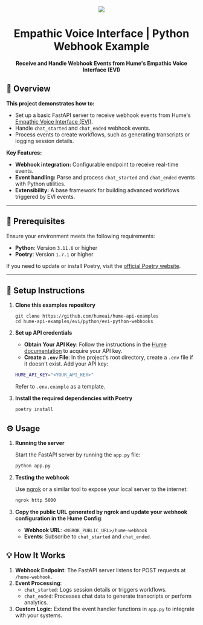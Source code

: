 <div align="center">
  <img src="https://storage.googleapis.com/hume-public-logos/hume/hume-banner.png">
  <h1>Empathic Voice Interface | Python Webhook Example</h1>
  <p>
    <strong>Receive and Handle Webhook Events from Hume's Empathic Voice Interface (EVI)</strong>
  </p>
</div>

## 🚀 Overview

**This project demonstrates how to:**

- Set up a basic FastAPI server to receive webhook events from Hume's [Empathic Voice Interface (EVI)](https://dev.hume.ai/docs/empathic-voice-interface-evi/overview).
- Handle `chat_started` and `chat_ended` webhook events.
- Process events to create workflows, such as generating transcripts or logging session details.

**Key Features:**

- **Webhook integration:** Configurable endpoint to receive real-time events.
- **Event handling:** Parse and process `chat_started` and `chat_ended` events with Python utilities.
- **Extensibility:** A base framework for building advanced workflows triggered by EVI events.

---

## 📝 Prerequisites

Ensure your environment meets the following requirements:

- **Python**: Version `3.11.6` or higher
- **Poetry**: Version `1.7.1` or higher

If you need to update or install Poetry, visit the [official Poetry website](https://python-poetry.org/).

---

## 🔧 Setup Instructions

1. **Clone this examples repository**

    ```shell
    git clone https://github.com/humeai/hume-api-examples
    cd hume-api-examples/evi/python/evi-python-webhooks
    ```

2. **Set up API credentials**

    - **Obtain Your API Key**: Follow the instructions in the [Hume documentation](https://dev.hume.ai/docs/introduction/api-key) to acquire your API key.
    - **Create a `.env` File**: In the project's root directory, create a `.env` file if it doesn't exist. Add your API key:

    ```sh
    HUME_API_KEY="<YOUR_API_KEY>"
    ```

    Refer to `.env.example` as a template.

3. **Install the required dependencies with Poetry**

    ```sh
    poetry install
    ```

## ⚙️ Usage

1. **Running the server**

    Start the FastAPI server by running the `app.py` file:

    ```sh
    python app.py
    ```

2. **Testing the webhook**

    Use [ngrok](https://ngrok.com/) or a similar tool to expose your local server to the internet:

    ```sh
    ngrok http 5000
    ```

3. **Copy the public URL generated by ngrok and update your webhook configuration in the Hume Config**:

    - **Webhook URL**: `<NGROK_PUBLIC_URL>/hume-webhook`
    - **Events**: Subscribe to `chat_started` and `chat_ended`.

## 💡 How It Works

1. **Webhook Endpoint**: The FastAPI server listens for POST requests at `/hume-webhook`.
2. **Event Processing**:
   - `chat_started`: Logs session details or triggers workflows.
   - `chat_ended`: Processes chat data to generate transcripts or perform analytics.
3. **Custom Logic**: Extend the event handler functions in `app.py` to integrate with your systems.
